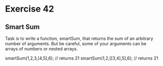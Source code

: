 # Exercise 42

## Smart Sum

Task is to write a function, smartSum, that returns the sum of an arbitrary number of arguments. But be careful, some of your arguments can be arrays of numbers or nested arrays.

smartSum(1,2,3,[4,5],6); // returns 21
smartSum(1,2,[[3,4],5],6); // returns 21
